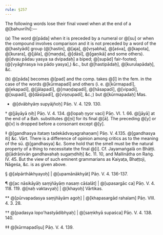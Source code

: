 ```yaml
---
rule: §257
---
```


The following words lose their final vowel when at the end of a @[bahuvrīhi]:—

(a) The word @[pāda] when it is preceded by a numeral or @[su] or when the compound involves comparison and it is not preceded by a word of the @[hastyādi] group (@[hastin], @[aja], @[vṛṣabha], @[aśva], @[kapota], @[kurara], @[jāla], @[maṇḍa], @[dāsī], @[gaṇikā] and some others). @[dvau pādau yasya sa dvipadaḥ] a biped; @[supād] fair-footed; (@[vyāghrasya iva pādo yasya],) &c., but @[hastipādaḥ], @[kurulapādaḥ], &c.

(b) @[pāda] becomes @[pad] and the comp. takes @[ī] in the fem. in the case of the words @[kūrmapadī] and others (i. e. @[kūrmapadī], @[ekapadī], @[jālapadī], @[maṇḍapadī], @[hāsapadī], @[vipadī], @[supadī], @[dāsīpadī], @[viṣṇupadī], &c.;) but @[kūrmapadaḥ] Mas.

- @[dvābhyāṃ supyājñoḥ] Pāṇ. V. 4. 129. 130.

† @[jāyāyā ṇiḥ] Pāṇ. V. 4. 134. @[lopaḥ ṇyor vaci] Pāṇ. VI. 1. 66. @[jāyā] at the end of a Bah. substitutes @[ṇi] for its final @[ā]. The preceding @[y] or @[v] is dropped before a consonant except @[y].

‡ @[gandhasya itataṃ tadekādvayagrahaṇam] Pāṇ. V. 4.135. @[gandhasya iti] &c. Vārt. There is a difference of opinion among critics as to the meaning of the sū. @[gandhasya] &c. Some hold that the smell must be the natural property of a thing to necessitate the final @[i]. Cf. Jayamaṅgalā on Bhāṭṭi. @[ādrāṇivān gandhavahaḥ sugaṃdhiḥ] &c. 11. 10, and Mallinātha on Raṅg. IV. 45. But the view of such eminent grammarians as Kaiyaṭa, Bhaṭṭoji, Nāgeśa, &c. is as given above.

§ @[alpārthākhyayoḥ] | @[upamānākhyāt] Pāṇ. V. 4. 136-137.

¶ @[ac nāsikāyāḥ saṃjñāyāṃ nasaṃ cāśalāt] | @[upasargāc ca] Pāṇ. V. 4. 118. 119. @[naḥ vaktavyaḥ] | @[khayoḥ] Vārtikas.

** @[pūrvapadasya saṃjñāyām agoḥ] | @[khapasargād rahalam] Pāṇ. VIII. 4. 3. 28.

†† @[padasya lopo'hastyādibhyaḥ] | @[saṃkhyā supaśca] Pāṇ. V. 4. 138. 140.

‡‡ @[kūrmapadīṣu] Pāṇ. V. 4. 139.